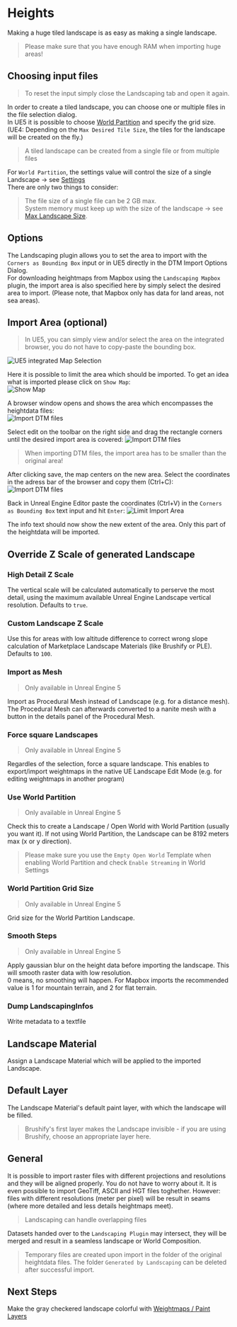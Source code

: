# Heights

Making a huge tiled landscape is as easy as making a single landscape.

> Please make sure that you have enough RAM when importing huge areas!

## Choosing input files

> To reset the input simply close the Landscaping tab and open it again.  

In order to create a tiled landscape, you can choose one or multiple files in the file selection dialog.  
In UE5 it is possible to choose [World Partition](#world-partition) and specify the grid size. (UE4: Depending on the `Max Desired Tile Size`, the tiles for the landscape will be created on the fly.)  

> A tiled landscape can be created from a single file or from multiple files

For `World Partition`, the settings value will control the size of a single Landscape -> see [Settings](settings.md?id=world-partition-max-landscape-size)  
There are only two things to consider:
> The file size of a single file can be 2 GB max.  
> System memory must keep up with the size of the landscape -> see [Max Landscape Size](max-landscape-size.md?id=maximum-landscape-size).

## Options

The Landscaping plugin allows you to set the area to import with the `Corners as Bounding Box` input or in UE5 directly in the DTM Import Options Dialog.  
For downloading heightmaps from Mapbox using the `Landscaping Mapbox` plugin, the import area is also specified here by simply select the desired area to import. (Please note, that Mapbox only has data for land areas, not sea areas).

## Import Area (optional)

> In UE5, you can simply view and/or select the area on the integrated browser, you do not have to copy-paste the bounding box.

![UE5 integrated Map Selection](_media/ue5_integrated_browser.jpg)

Here it is possible to limit the area which should be imported. To get an idea what is imported please click on `Show Map`:  
![Show Map](_media/ue4_landscaping_dtm_huge.jpg)

A browser window opens and shows the area which encompasses the heightdata files:  
![Import DTM files](_media/ue4_landscaping_dtm_map.jpg)

Select edit on the toolbar on the right side and drag the rectangle corners until the desired import area is covered:
![Import DTM files](_media/ue4_landscaping_dtm_map2.jpg)

> When importing DTM files, the import area has to be smaller than the original area!

After clicking save, the map centers on the new area. Select the coordinates in the adress bar of the browser and copy them (Ctrl+C):
![Import DTM files](_media/ue4_landscaping_dtm_map3.jpg)

Back in Unreal Engine Editor paste the coordinates (Ctrl+V) in the `Corners as Bounding Box` text input and hit `Enter`:
![Limit Import Area](_media/ue4_landscaping_dtm_limit_area.jpg)

The info text should now show the new extent of the area. Only this part of the heightdata will be imported.

## Override Z Scale of generated Landscape

### High Detail Z Scale

The vertical scale will be calculated automatically to perserve the most detail, using the maximum available Unreal Engine Landscape vertical resolution. Defaults to `true`.

### Custom Landscape Z Scale

Use this for areas with low altitude difference to correct wrong slope calculation of Marketplace Landscape Materials (like Brushify or PLE). Defaults to `100`. 

### Import as Mesh

> Only available in Unreal Engine 5  

Import as Procedural Mesh instead of Landscape (e.g. for a distance mesh). The Procedural Mesh can afterwards converted to a nanite mesh with a button in the details panel of the Procedural Mesh.

### Force square Landscapes

> Only available in Unreal Engine 5  

Regardles of the selection, force a square landscape. This enables to export/import weightmaps in the native UE Landscape Edit Mode (e.g. for editing weightmaps in another program)

### Use World Partition

> Only available in Unreal Engine 5  

Check this to create a Landscape / Open World with World Partition (usually you want it). If not using World Partition, the Landscape can be 8192 meters max (x or y direction).  

> Please make sure you use the `Empty Open World` Template when enabling World Partition and check `Enable Streaming` in World Settings

### World Partition Grid Size

> Only available in Unreal Engine 5  

Grid size for the World Partition Landscape.

### Smooth Steps

> Only available in Unreal Engine 5

Apply gaussian blur on the height data before importing the landscape. This will smooth raster data with low resolution.  
0 means, no smoothing will happen.
For Mapbox imports the recommended value is 1 for mountain terrain, and 2 for flat terrain.  

### Dump LandscapingInfos

Write metadata to a textfile

## Landscape Material

Assign a Landscape Material which will be applied to the imported Landscape.

## Default Layer

The Landscape Material's default paint layer, with which the landscape will be filled.  
> Brushify's first layer makes the Landscape invisible - if you are using Brushify, choose an appropriate layer here.

## General

It is possible to import raster files with different projections and resolutions and they will be aligned properly. You do not have to worry about it. It is even possible to import GeoTiff, ASCII and HGT files toghether. However: files with different resolutions (meter per pixel) will be result in seams (where more detailed and less details heightmaps meet).

> Landscaping can handle overlapping files

Datasets handed over to the `Landscaping Plugin` may intersect, they will be merged and result in a seamless landscape or World Composition.

> Temporary files are created upon import in the folder of the original heightdata files. The folder `Generated by Landscaping` can be deleted after successful import.

## Next Steps

Make the gray checkered landscape colorful with [Weightmaps / Paint Layers](landcover.md?id=landcover)
